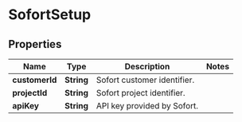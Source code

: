

# SofortSetup

## Properties

Name | Type | Description | Notes
------------ | ------------- | ------------- | -------------
**customerId** | **String** | Sofort customer identifier. | 
**projectId** | **String** | Sofort project identifier. | 
**apiKey** | **String** | API key provided by Sofort. | 



